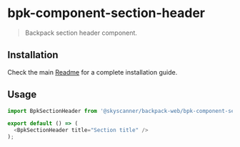 # bpk-component-section-header

> Backpack section header component.

## Installation

Check the main [Readme](https://github.com/skyscanner/backpack#usage) for a complete installation guide.

## Usage

```js
import BpkSectionHeader from '@skyscanner/backpack-web/bpk-component-section-header';

export default () => (
  <BpkSectionHeader title="Section title" />
);
```